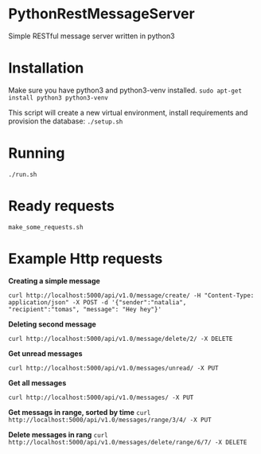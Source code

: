 # PythonRestMessageServer

Simple RESTful message server written in python3

# Installation

Make sure you have python3 and python3-venv installed.
`sudo apt-get install python3 python3-venv`

This script will create a new virtual environment, install requirements and provision the database: 
`./setup.sh`

# Running

`./run.sh`

# Ready requests 

`make_some_requests.sh`

# Example Http requests
__Creating a simple message__

`curl http://localhost:5000/api/v1.0/message/create/ -H "Content-Type: application/json" -X POST -d '{"sender":"natalia", "recipient":"tomas", "message": "Hey hey"}'`

__Deleting second message__

`curl http://localhost:5000/api/v1.0/message/delete/2/ -X DELETE`

__Get unread messages__

`curl http://localhost:5000/api/v1.0/messages/unread/ -X PUT`

__Get all messages__

`curl http://localhost:5000/api/v1.0/messages/ -X PUT`

__Get messags in range, sorted by time__
`curl http://localhost:5000/api/v1.0/messages/range/3/4/ -X PUT`

__Delete messages in rang__
`curl http://localhost:5000/api/v1.0/messages/delete/range/6/7/ -X DELETE`
